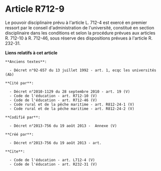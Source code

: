 # Article R712-9

Le pouvoir disciplinaire prévu à l'article L. 712-4 est exercé en premier ressort par le conseil d'administration de
l'université, constitué en section disciplinaire dans les conditions et selon la procédure prévues aux articles R. 712-10 à
R. 712-46, sous réserve des dispositions prévues à l'article R. 232-31.

**Liens relatifs à cet article**

	**Anciens textes**:

	  - Décret n°92-657 du 13 juillet 1992 - art. 1, ecqc les universités (Ab)

	**Cité par**:

	  - Décret n°2010-1129 du 28 septembre 2010 - art. 19 (V)
	  - Code de l'éducation - art. R712-10 (V)
	  - Code de l'éducation - art. R712-46 (V)
	  - Code rural et de la pêche maritime - art. R812-24-1 (V)
	  - Code rural et de la pêche maritime - art. R812-24-2 (V)

	**Codifié par**:

	  - Décret n°2013-756 du 19 août 2013 -  Annexe (V)

	**Créé par**:

	  - Décret n°2013-756 du 19 août 2013 - art.

	**Cite**:

	  - Code de l'éducation - art. L712-4 (V)
	  - Code de l'éducation - art. R232-31 (V)
